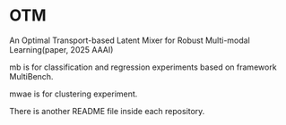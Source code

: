 # OTM
An Optimal Transport-based Latent Mixer for Robust Multi-modal Learning(paper, 2025 AAAI)

mb is for classification and regression experiments based on framework MultiBench.

mwae is for clustering experiment.

There is another README file inside each repository.
